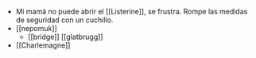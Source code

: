 - Mi mamá no puede abrir el [[Listerine]], se frustra. Rompe las medidas de seguridad con un cuchillo.
- [[nepomuk]]
    - [[bridge]] [[glatbrugg]]
- [[Charlemagne]]
